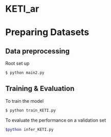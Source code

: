 # KETI_ar


# Preparing Datasets
## Data preprocessing
Root set up

``` sh
$ python main2.py
```
## Training & Evaluation
To train the model

``` sh
$ python train_KETI.py
```
To evaluate the performance on a validation set
``` sh
$python infer_KETI.py
```

